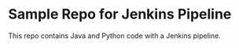 # Sample Repo for Jenkins Pipeline
This repo contains Java and Python code with a Jenkins pipeline.
